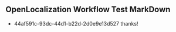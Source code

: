 ## OpenLocalization Workflow Test MarkDown
* 44af591c-93dc-44d1-b22d-2d0e9e13d527 thanks!

<!--HONumber=Jul16_HO3-->


